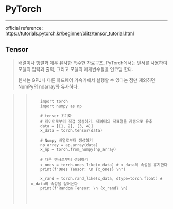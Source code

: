 # PyTorch

***

official reference: https://tutorials.pytorch.kr/beginner/blitz/tensor_tutorial.html   

## Tensor

> 배열이나 행렬과 매우 유사한 특수한 자료구조. PyTorch에서는 텐서를 사용하여 모델의 입력과 출력, 그리고 모델의 매개변수들을 인코딩 한다.   
>
> 텐서는 GPU나 다른 하드웨어 가속기에서 실행할 수 있다는 점만 제외하면 NumPy의 ndarray와 유사하다.

> > <pre>
> >     <code>
> >     import torch
> >     import numpy as np
> >     
> >     # tenser 초기화
> >     # 데이터로부터 직접 생성하기. 데이터의 자료형을 자동으로 유추
> >     data = [[1, 2], [3, 4]]
> >     x_data = torch.tensor(data)
> >     
> >     # Numpy 배열로부터 생성하기
> >     np_array = ap.array(data)
> >     x_np = torch.from_numpy(np_array)
> >     
> >     # 다른 텐서로부터 생성하기
> >     x_ones = torch.ones_like(x_data) # x_data의 속성을 유지한다
> >     print(f"Ones Tensor: \n {x_ones} \n")
> >     
> >     x_rand = torch.rand_like(x_data, dtype=torch.float) # x_data의 속성을 덮어쓴다
> >     print(f"Random Tensor: \n {x_rand} \n)
> >     
> >     
> >     </code>
> > </pre>
> >
> > 


